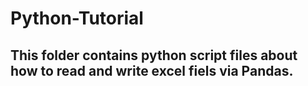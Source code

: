 # Python-Tutorial

## This folder contains python script files about how to read and write excel fiels via Pandas.
